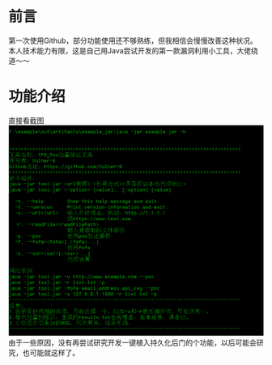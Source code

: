 前言
===============================
第一次使用Github，部分功能使用还不够熟练，但我相信会慢慢改善这种状况。<br>
本人技术能力有限，这是自己用Java尝试开发的第一款漏洞利用小工具，大佬绕道～～<br>

功能介绍
===============================
直接看截图<br>
![help](https://github.com/Vulner-6/Tp5_Hunter/raw/master/Resources/1_help.png)<br>
由于一些原因，没有再尝试研究开发一键植入持久化后门的个功能，以后可能会研究，也可能就这样了。
